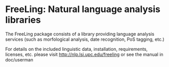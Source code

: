 # FreeLing: Natural language analysis libraries

 The FreeLing package consists of a library providing language analysis
 services (such as morfological analysis, date recognition, PoS
 tagging, etc.)

 For details on the included linguistic data, installation, requirements, 
 licenses, etc. please visit http://nlp.lsi.upc.edu/freeling
 or see the manual in doc/userman
